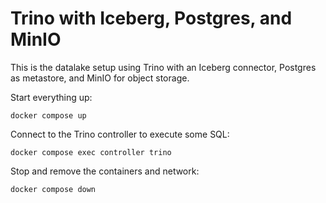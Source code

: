 # Trino with Iceberg, Postgres, and MinIO

This is the datalake setup using Trino with an Iceberg connector, Postgres as metastore, and MinIO for object storage.

Start everything up:
```shell
docker compose up
```

Connect to the Trino controller to execute some SQL:
```shell
docker compose exec controller trino
```

Stop and remove the containers and network:
```shell
docker compose down
```

